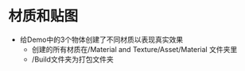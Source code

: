 # 材质和贴图
- 给Demo中的3个物体创建了不同材质以表现真实效果
  - 创建的所有材质在/Material and Texture/Asset/Material 文件夹里
  - /Build文件夹为打包文件夹

